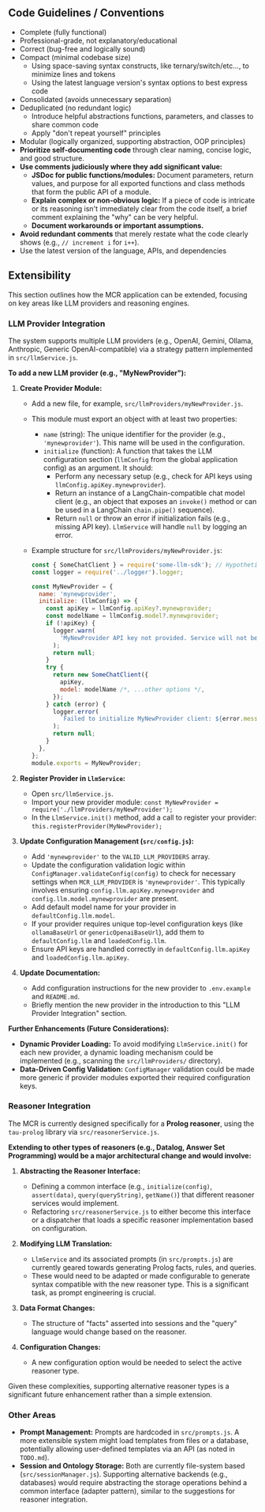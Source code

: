 ## Code Guidelines / Conventions

- Complete (fully functional)
- Professional-grade, not explanatory/educational
- Correct (bug-free and logically sound)
- Compact (minimal codebase size)
  - Using space-saving syntax constructs, like ternary/switch/etc..., to minimize lines and tokens
  - Using the latest language version's syntax options to best express code
- Consolidated (avoids unnecessary separation)
- Deduplicated (no redundant logic)
  - Introduce helpful abstractions functions, parameters, and classes to share common code
  - Apply "don't repeat yourself" principles
- Modular (logically organized, supporting abstraction, OOP principles)
- **Prioritize self-documenting code** through clear naming, concise logic, and good structure.
- **Use comments judiciously where they add significant value:**
  - **JSDoc for public functions/modules:** Document parameters, return values, and purpose for all exported functions and class methods that form the public API of a module.
  - **Explain complex or non-obvious logic:** If a piece of code is intricate or its reasoning isn't immediately clear from the code itself, a brief comment explaining the "why" can be very helpful.
  - **Document workarounds or important assumptions.**
- **Avoid redundant comments** that merely restate what the code clearly shows (e.g., `// increment i` for `i++`).
- Use the latest version of the language, APIs, and dependencies

## Extensibility

This section outlines how the MCR application can be extended, focusing on key areas like LLM providers and reasoning engines.

### LLM Provider Integration

The system supports multiple LLM providers (e.g., OpenAI, Gemini, Ollama, Anthropic, Generic OpenAI-compatible) via a strategy pattern implemented in `src/llmService.js`.

**To add a new LLM provider (e.g., "MyNewProvider"):**

1.  **Create Provider Module:**
    - Add a new file, for example, `src/llmProviders/myNewProvider.js`.
    - This module must export an object with at least two properties:
      - `name` (string): The unique identifier for the provider (e.g., `'mynewprovider'`). This name will be used in the configuration.
      - `initialize` (function): A function that takes the LLM configuration section (`llmConfig` from the global application config) as an argument. It should:
        - Perform any necessary setup (e.g., check for API keys using `llmConfig.apiKey.mynewprovider`).
        - Return an instance of a LangChain-compatible chat model client (e.g., an object that exposes an `invoke()` method or can be used in a LangChain `chain.pipe()` sequence).
        - Return `null` or throw an error if initialization fails (e.g., missing API key). `LlmService` will handle `null` by logging an error.
    - Example structure for `src/llmProviders/myNewProvider.js`:

      ```javascript
      const { SomeChatClient } = require('some-llm-sdk'); // Hypothetical SDK
      const logger = require('../logger').logger;

      const MyNewProvider = {
        name: 'mynewprovider',
        initialize: (llmConfig) => {
          const apiKey = llmConfig.apiKey?.mynewprovider;
          const modelName = llmConfig.model?.mynewprovider;
          if (!apiKey) {
            logger.warn(
              'MyNewProvider API key not provided. Service will not be available.'
            );
            return null;
          }
          try {
            return new SomeChatClient({
              apiKey,
              model: modelName /*, ...other options */,
            });
          } catch (error) {
            logger.error(
              `Failed to initialize MyNewProvider client: ${error.message}`
            );
            return null;
          }
        },
      };
      module.exports = MyNewProvider;
      ```

2.  **Register Provider in `LlmService`:**
    - Open `src/llmService.js`.
    - Import your new provider module: `const MyNewProvider = require('./llmProviders/myNewProvider');`
    - In the `LlmService.init()` method, add a call to register your provider: `this.registerProvider(MyNewProvider);`

3.  **Update Configuration Management (`src/config.js`):**
    - Add `'mynewprovider'` to the `VALID_LLM_PROVIDERS` array.
    - Update the configuration validation logic within `ConfigManager.validateConfig(config)` to check for necessary settings when `MCR_LLM_PROVIDER` is `'mynewprovider'`. This typically involves ensuring `config.llm.apiKey.mynewprovider` and `config.llm.model.mynewprovider` are present.
    - Add default model name for your provider in `defaultConfig.llm.model`.
    - If your provider requires unique top-level configuration keys (like `ollamaBaseUrl` or `genericOpenaiBaseUrl`), add them to `defaultConfig.llm` and `loadedConfig.llm`.
    - Ensure API keys are handled correctly in `defaultConfig.llm.apiKey` and `loadedConfig.llm.apiKey`.

4.  **Update Documentation:**
    - Add configuration instructions for the new provider to `.env.example` and `README.md`.
    - Briefly mention the new provider in the introduction to this "LLM Provider Integration" section.

**Further Enhancements (Future Considerations):**

- **Dynamic Provider Loading:** To avoid modifying `LlmService.init()` for each new provider, a dynamic loading mechanism could be implemented (e.g., scanning the `src/llmProviders/` directory).
- **Data-Driven Config Validation:** `ConfigManager` validation could be made more generic if provider modules exported their required configuration keys.

### Reasoner Integration

The MCR is currently designed specifically for a **Prolog reasoner**, using the `tau-prolog` library via `src/reasonerService.js`.

**Extending to other types of reasoners (e.g., Datalog, Answer Set Programming) would be a major architectural change and would involve:**

1.  **Abstracting the Reasoner Interface:**
    - Defining a common interface (e.g., `initialize(config)`, `assert(data)`, `query(queryString)`, `getName()`) that different reasoner services would implement.
    - Refactoring `src/reasonerService.js` to either become this interface or a dispatcher that loads a specific reasoner implementation based on configuration.

2.  **Modifying LLM Translation:**
    - `LlmService` and its associated prompts (in `src/prompts.js`) are currently geared towards generating Prolog facts, rules, and queries.
    - These would need to be adapted or made configurable to generate syntax compatible with the new reasoner type. This is a significant task, as prompt engineering is crucial.

3.  **Data Format Changes:**
    - The structure of "facts" asserted into sessions and the "query" language would change based on the reasoner.

4.  **Configuration Changes:**
    - A new configuration option would be needed to select the active reasoner type.

Given these complexities, supporting alternative reasoner types is a significant future enhancement rather than a simple extension.

### Other Areas

- **Prompt Management:** Prompts are hardcoded in `src/prompts.js`. A more extensible system might load templates from files or a database, potentially allowing user-defined templates via an API (as noted in `TODO.md`).
- **Session and Ontology Storage:** Both are currently file-system based (`src/sessionManager.js`). Supporting alternative backends (e.g., databases) would require abstracting the storage operations behind a common interface (adapter pattern), similar to the suggestions for reasoner integration.
